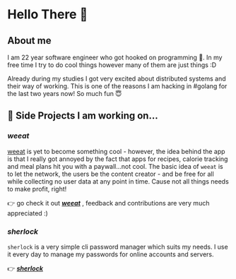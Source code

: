# Hello There 🖖

## About me

I am 22 year software engineer who got hooked on programming 🥴. In my free time I try to do cool things however many of them are just things :D 

Already during my studies I got very excited about distributed systems and their way of working. This is one of the reasons I am hacking in #golang for the last two years now! So much fun 😇

## 🔭 Side Projects I am working on...

### ***weeat***

[weeat](https://github.com/KonstantinGasser/weeat) is yet to become something cool - however, the idea behind the app is that I really got annoyed by the fact that apps for recipes, calorie tracking and meal plans hit you with a paywall...not cool. The basic idea of `weeat` is to let the network, the users be the content creator - and be free for all while collecting no user data at any point in time. Cause not all things needs to make profit, right!

👉 go check it out ***[weeat](https://github.com/KonstantinGasser/weeat)*** , feedback and contributions are very much appreciated :) 


### ***sherlock***
`sherlock` is a very simple cli password manager which suits my needs. I use it every day to manage my passwords for online accounts and servers. 

👉 ***[sherlock](https://github.com/KonstantinGasser/sherlock)*** 
